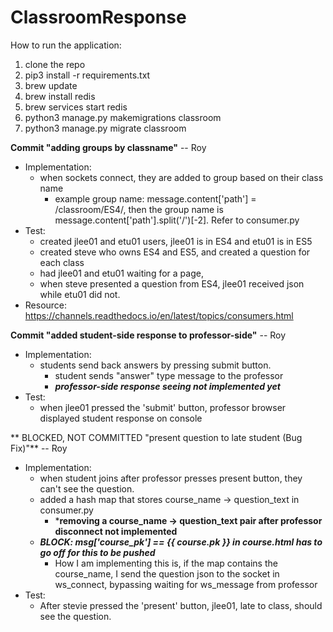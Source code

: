 # ClassroomResponse

How to run the application:

1. clone the repo
2. pip3 install -r requirements.txt
3. brew update
4. brew install redis
5. brew services start redis
6. python3 manage.py makemigrations classroom
7. python3 manage.py migrate classroom




**Commit "adding groups by classname"** -- Roy
* Implementation:
	* when sockets connect, they are added to group based on their class name
		* example group name: message.content['path'] = /classroom/ES4/, then the group name is message.content['path'].split('/')[-2]. Refer to consumer.py
* Test:
	* created jlee01 and etu01 users, jlee01 is in ES4 and etu01 is in ES5
	* created steve who owns ES4 and ES5, and created a question for each class
	* had jlee01 and etu01 waiting for a page, 
	* when steve presented a question from ES4, jlee01 received json while etu01 did not.
* Resource: https://channels.readthedocs.io/en/latest/topics/consumers.html
	

**Commit "added student-side response to professor-side"** -- Roy
* Implementation: 
	* students send back answers by pressing submit button.
		* student sends "answer" type message to the professor
		* ***professor-side response seeing not implemented yet***
* Test:
	* when jlee01 pressed the 'submit' button, professor browser displayed student response on console

** BLOCKED, NOT COMMITTED "present question to late student (Bug Fix)"** -- Roy
* Implementation: 
	* when student joins after professor presses present button, they can't see the question.
	* added a hash map that stores course_name -> question_text in consumer.py
		* ***removing a course_name -> question_text pair after professor disconnect not implemented**
	* ***BLOCK: msg['course_pk'] == {{ course.pk }} in course.html has to go off for this to be pushed***
		* How I am implementing this is, if the map contains the course_name, I send the question json to the socket in ws_connect, bypassing waiting for ws_message from professor
* Test:
	* After stevie pressed the 'present' button, jlee01, late to class, should see the question. 

